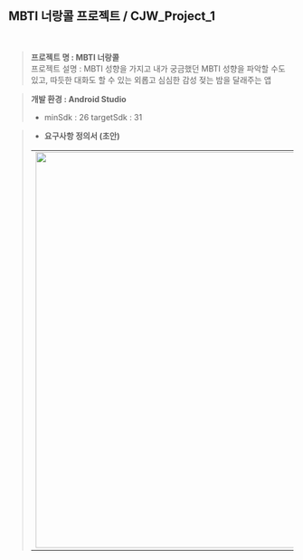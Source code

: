 
<h2> MBTI 너랑콜 프로젝트 / CJW_Project_1 </h2>
<br>

> <b> 프로젝트 명 : MBTI 너랑콜 <br> </b>
> 프로젝트 설명 : MBTI 성향을 가지고 내가 궁금했던 MBTI 성향을 파악할 수도 있고, 따듯한 대화도 할 수 있는 외롭고 심심한 감성 젖는 밤을 달래주는 앱

> <b> 개발 환경 : Android Studio </b>
> * minSdk : 26
> targetSdk : 31

> * <b> 요구사항 정의서 (초안) </b>  <br>
> <table>
  <tr>
    <td><img alt="" src="https://user-images.githubusercontent.com/57258381/166427342-b400f909-fa50-4522-bce3-656d89a55ed6.png" height="700" width="1000"> </td>
  </tr>
  </table>

